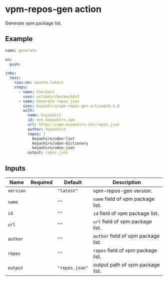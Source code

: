 # vpm-repos-gen action

Generate vpm package list.

## Example

```yaml
name: generate

on:
  push:

jobs:
  test:
    runs-on: ubuntu-latest
    steps:
      - name: Checkout
        uses: actions/checkout@v3
      - name: Generate repos.json
        uses: koyashiro/vpm-repos-gen-action@v0.1.0
        with:
          name: koyashiro
          id: net.koyashiro.vpm
          url: https://vpm.koyashiro.net/repos.json
          author: koyashiro
          repos: |
            koyashiro/udon-list
            koyashiro/udon-dictionary
            koyashiro/udon-json
          output: repos.json
```

## Inputs

| Name      | Required | Default        | Description                         |
| --------- | -------- | -------------- | ----------------------------------- |
| `version` |          | `"latest"`     | vpm-repos-gen version.              |
| `name`    |          | `""`           | `name` field of vpm package list.   |
| `id`      |          | `""`           | `id` field of vpm package list.     |
| `url`     |          | `""`           | `url` field of vpm package list.    |
| `author`  |          | `""`           | `author` field of vpm package list. |
| `repos`   |          | `""`           | `repos` field of vpm package list.  |
| `output`  |          | `"repos.json"` | output path of vpm package list.    |
